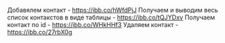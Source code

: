 Добавялем контакт - https://ibb.co/hWfdPjJ
Получаем и выводим весь список контакстов в виде таблицы - https://ibb.co/tQJYDxv
Получаем контакт по id - https://ibb.co/WHkHHf3
Удаляем контакт - https://ibb.co/27rbX0g
